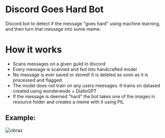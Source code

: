 # Discord Goes Hard Bot
Discord bot to detect if the message "goes hard" using machine learning, and then turn that message into some meme.
# How it works
* Scans messages on a given guild in discord
* Every message is scanned and fed into handcrafted model
* No message is ever saved or stored! It is deleted as soon as it is processed and flagged.
* The model does not train on any users meesages. It trains on datased created using wonderwods + DialloGPT
* If the message is deemed "hard" the bot takes one of the images in resource folder and creates a meme with it using PIL
## Example:
![obraz](https://github.com/coolka1234/Discord-Goes-Hard-Bot/assets/88340455/e706a20a-d082-4083-8880-660bd6ea7b73)

